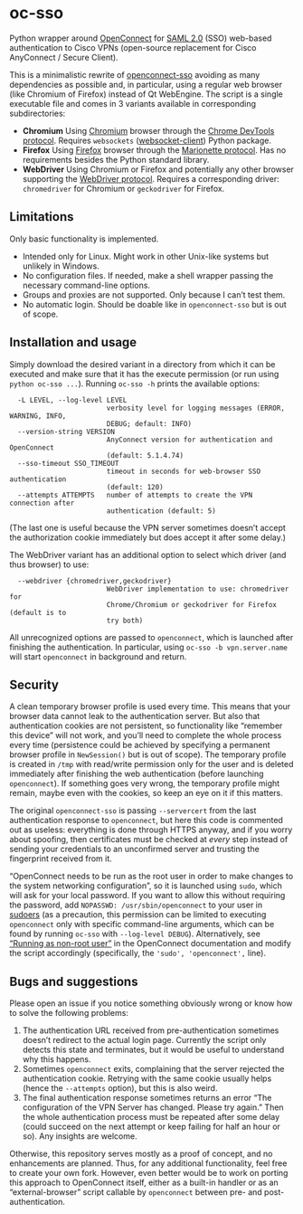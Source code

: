 # oc-sso

Python wrapper around [OpenConnect](https://www.infradead.org/openconnect/) for [SAML 2.0](https://en.wikipedia.org/wiki/SAML_2.0) (SSO) web-based authentication to Cisco VPNs (open-source replacement for Cisco AnyConnect / Secure Client).

This is a minimalistic rewrite of [openconnect-sso](https://github.com/vlaci/openconnect-sso) avoiding as many dependencies as possible and, in particular, using a regular web browser (like Chromium of Firefox) instead of Qt WebEngine. The script is a single executable file and comes in 3 variants available in corresponding subdirectories:
- **Chromium**
  Using [Chromium](https://www.chromium.org/Home/) browser through the [Chrome DevTools protocol](https://chromedevtools.github.io/devtools-protocol/). Requires `websockets` ([websocket-client](https://pypi.org/project/websocket-client/)) Python package.
- **Firefox**
  Using [Firefox](https://www.mozilla.org/firefox/) browser through the [Marionette protocol](https://firefox-source-docs.mozilla.org/testing/marionette/index.html). Has no requirements besides the Python standard library.
- **WebDriver**
  Using Chromium or Firefox and potentially any other browser supporting the [WebDriver protocol](https://w3c.github.io/webdriver/). Requires a corresponding driver: `chromedriver` for Chromium or `geckodriver` for Firefox.


## Limitations

Only basic functionality is implemented.
- Intended only for Linux. Might work in other Unix-like systems but unlikely in Windows.
- No configuration files. If needed, make a shell wrapper passing the necessary command-line options.
- Groups and proxies are not supported. Only because I can’t test them.
- No automatic login. Should be doable like in `openconnect-sso` but is out of scope.


## Installation and usage

Simply download the desired variant in a directory from which it can be executed and make sure that it has the execute permission (or run using `python oc-sso ...`). Running `oc-sso -h` prints the available options:
```
  -L LEVEL, --log-level LEVEL
                        verbosity level for logging messages (ERROR, WARNING, INFO,
                        DEBUG; default: INFO)
  --version-string VERSION
                        AnyConnect version for authentication and OpenConnect
                        (default: 5.1.4.74)
  --sso-timeout SSO_TIMEOUT
                        timeout in seconds for web-browser SSO authentication
                        (default: 120)
  --attempts ATTEMPTS   number of attempts to create the VPN connection after
                        authentication (default: 5)
```
(The last one is useful because the VPN server sometimes doesn’t accept the authorization cookie immediately but does accept it after some delay.)

The WebDriver variant has an additional option to select which driver (and thus browser) to use:
```
  --webdriver {chromedriver,geckodriver}
                        WebDriver implementation to use: chromedriver for
                        Chrome/Chromium or geckodriver for Firefox (default is to
                        try both)
```
All unrecognized options are passed to `openconnect`, which is launched after finishing the authentication. In particular, using `oc-sso -b vpn.server.name` will start `openconnect` in background and return.


## Security

A clean temporary browser profile is used every time. This means that your browser data cannot leak to the authentication server. But also that authentication cookies are not persistent, so functionality like “remember this device” will not work, and you’ll need to complete the whole process every time (persistence could be achieved by specifying a permanent browser profile in `NewSession()` but is out of scope). The temporary profile is created in `/tmp` with read/write permission only for the user and is deleted immediately after finishing the web authentication (before launching `openconnect`). If something goes very wrong, the temporary profile might remain, maybe even with the cookies, so keep an eye on it if this matters.

The original `openconnect-sso` is passing `--servercert` from the last authentication response to `openconnect`, but here this code is commented out as useless: everything is done through HTTPS anyway, and if you worry about spoofing, then certificates must be checked at *every* step instead of sending your credentials to an unconfirmed server and trusting the fingerprint received from it.

“OpenConnect needs to be run as the root user in order to make changes to the system networking configuration”, so it is launched using `sudo`, which will ask for your local password. If you want to allow this without requiring the password, add `NOPASSWD: /usr/sbin/openconnect` to your user in [sudoers](https://man7.org/linux/man-pages/man5/sudoers.5.html#SUDOERS_FILE_FORMAT) (as a precaution, this permission can be limited to executing `openconnect` only with specific command-line arguments, which can be found by running `oc-sso` with `--log-level DEBUG`). Alternatively, see [“Running as non-root user”](https://www.infradead.org/openconnect/nonroot.html) in the OpenConnect documentation and modify the script accordingly (specifically, the `'sudo', 'openconnect',` line).


## Bugs and suggestions

Please open an issue if you notice something obviously wrong or know how to solve the following problems:
1. The authentication URL received from pre-authentication sometimes doesn’t redirect to the actual login page. Currently the script only detects this state and terminates, but it would be useful to understand why this happens.
2. Sometimes `openconnect` exits, complaining that the server rejected the authentication cookie. Retrying with the same cookie usually helps (hence the `--attempts` option), but this is also weird.
3. The final authentication response sometimes returns an error “The configuration of the VPN Server has changed. Please try again.” Then the whole authentication process must be repeated after some delay (could succeed on the next attempt or keep failing for half an hour or so). Any insights are welcome.

Otherwise, this repository serves mostly as a proof of concept, and no enhancements are planned. Thus, for any additional functionality, feel free to create your own fork. However, even better would be to work on porting this approach to OpenConnect itself, either as a built-in handler or as an “external-browser” script callable by `openconnect` between pre- and post-authentication.
